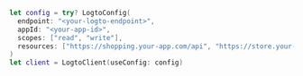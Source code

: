 ```swift title="SwiftUI Demo/ContentView.swift"
let config = try? LogtoConfig(
  endpoint: "<your-logto-endpoint>",
  appId: "<your-app-id>",
  scopes: ["read", "write"],
  resources: ["https://shopping.your-app.com/api", "https://store.your-app.com/api"],
)
let client = LogtoClient(useConfig: config)
```
